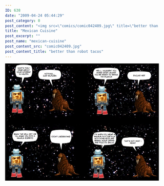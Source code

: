 ```yaml
---
ID: 638
date: "2009-04-24 05:44:29"
post_category: 0
post_content: "<img src=\"comics/comic042409.jpg\" title=\"better than robot tacos\" />"
title: "Mexican Cuisine"
post_excerpt: ""
post_name: "mexican-cuisine"
post_content_src: "comic042409.jpg"
post_content_title: "better than robot tacos"
---
```



[![better than robot tacos](/comics-hi-res/comic042409.jpg)](/comics-hi-res/comic042409.jpg)
